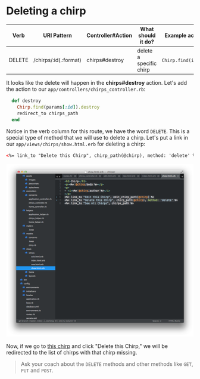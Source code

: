 # Deleting a chirp

| Verb | URI Pattern | Controller#Action | What should it do? | Example action code |
| -- | -- | -- | -- | -- |
| DELETE | /chirps/:id(.:format) | chirps#destroy | delete a specific chirp | `Chirp.find(id).destroy` |

It looks like the delete will happen in the **chirps#destroy** action.  Let's add the action to our `app/controllers/chirps_controller.rb`:

```rb
  def destroy
    Chirp.find(params[:id]).destroy
    redirect_to chirps_path
  end
```

Notice in the verb column for this route, we have the word `DELETE`.  This is a special type of method that we will use to delete a chirp.  Let's put a link in our `app/views/chirps/show.html.erb` for deleting a chirp:

```html
<%= link_to "Delete this Chirp", chirp_path(@chirp), method: 'delete' %>
```
![](../images/sublime_view_chirp_delete.png)



Now, if we go to [this chirp](http://localhost:3000/chirps/5) and click "Delete this Chirp," we will be redirected to the list of chirps with that chirp missing.

> Ask your coach about the `DELETE` methods and other methods like `GET`, `PUT` and `POST`.
